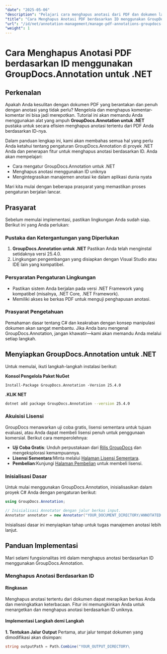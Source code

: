 ```yaml
---
"date": "2025-05-06"
"description": "Pelajari cara menghapus anotasi dari PDF dan dokumen lain secara efisien menggunakan GroupDocs.Annotation for .NET. Temukan panduan langkah demi langkah, praktik terbaik, dan aplikasi di dunia nyata."
"title": "Cara Menghapus Anotasi PDF berdasarkan ID menggunakan GroupDocs.Annotation untuk .NET"
"url": "/id/net/annotation-management/manage-pdf-annotations-groupdocs-dotnet-remove-id/"
"weight": 1
---
```


# Cara Menghapus Anotasi PDF berdasarkan ID menggunakan GroupDocs.Annotation untuk .NET

## Perkenalan

Apakah Anda kesulitan dengan dokumen PDF yang berantakan dan penuh dengan anotasi yang tidak perlu? Mengelola dan menghapus komentar-komentar ini bisa jadi merepotkan. Tutorial ini akan memandu Anda menggunakan alat yang ampuh **GroupDocs.Annotation untuk .NET** pustaka untuk secara efisien menghapus anotasi tertentu dari PDF Anda berdasarkan ID-nya.

Dalam panduan lengkap ini, kami akan membahas semua hal yang perlu Anda ketahui tentang pengaturan GroupDocs.Annotation di proyek .NET Anda dan penerapan fitur untuk menghapus anotasi berdasarkan ID. Anda akan mempelajari:
- Cara mengatur GroupDocs.Annotation untuk .NET
- Menghapus anotasi menggunakan ID uniknya
- Mengintegrasikan manajemen anotasi ke dalam aplikasi dunia nyata

Mari kita mulai dengan beberapa prasyarat yang memastikan proses pengaturan berjalan lancar.

## Prasyarat

Sebelum memulai implementasi, pastikan lingkungan Anda sudah siap. Berikut ini yang Anda perlukan:

### Pustaka dan Ketergantungan yang Diperlukan
1. **GroupDocs.Annotation untuk .NET** Pastikan Anda telah menginstal setidaknya versi 25.4.0.
2. Lingkungan pengembangan yang disiapkan dengan Visual Studio atau IDE lain yang kompatibel.

### Persyaratan Pengaturan Lingkungan
- Pastikan sistem Anda berjalan pada versi .NET Framework yang kompatibel (misalnya, .NET Core, .NET Framework).
- Memiliki akses ke berkas PDF untuk menguji penghapusan anotasi.

### Prasyarat Pengetahuan
Pemahaman dasar tentang C# dan keakraban dengan konsep manipulasi dokumen akan sangat membantu. Jika Anda baru mengenal GroupDocs.Annotation, jangan khawatir—kami akan memandu Anda melalui setiap langkah.

## Menyiapkan GroupDocs.Annotation untuk .NET

Untuk memulai, ikuti langkah-langkah instalasi berikut:

**Konsol Pengelola Paket NuGet**

```shell
Install-Package GroupDocs.Annotation -Version 25.4.0
```

**\.KLIK NET**

```bash
dotnet add package GroupDocs.Annotation --version 25.4.0
```

### Akuisisi Lisensi
GroupDocs menawarkan uji coba gratis, lisensi sementara untuk tujuan evaluasi, atau Anda dapat membeli lisensi penuh untuk penggunaan komersial. Berikut cara memperolehnya:
- **Uji Coba Gratis**: Unduh perpustakaan dari [Rilis GroupDocs](https://releases.groupdocs.com/annotation/net/) dan mengeksplorasi kemampuannya.
- **Lisensi Sementara**:Minta melalui [Halaman Lisensi Sementara](https://purchase.groupdocs.com/temporary-license/).
- **Pembelian**:Kunjungi [Halaman Pembelian](https://purchase.groupdocs.com/buy) untuk membeli lisensi.

### Inisialisasi Dasar
Untuk mulai menggunakan GroupDocs.Annotation, inisialisasikan dalam proyek C# Anda dengan pengaturan berikut:

```csharp
using GroupDocs.Annotation;

// Inisialisasi Annotator dengan jalur berkas input.
Annotator annotator = new Annotator("YOUR_DOCUMENT_DIRECTORY/ANNOTATED.pdf");
```

Inisialisasi dasar ini menyiapkan tahap untuk tugas manajemen anotasi lebih lanjut.

## Panduan Implementasi

Mari selami fungsionalitas inti dalam menghapus anotasi berdasarkan ID menggunakan GroupDocs.Annotation.

### Menghapus Anotasi Berdasarkan ID
#### Ringkasan
Menghapus anotasi tertentu dari dokumen dapat merapikan berkas Anda dan meningkatkan keterbacaan. Fitur ini memungkinkan Anda untuk menargetkan dan menghapus anotasi berdasarkan ID uniknya.

#### Implementasi Langkah demi Langkah
**1. Tentukan Jalur Output**
Pertama, atur jalur tempat dokumen yang dimodifikasi akan disimpan:

```csharp
string outputPath = Path.Combine("YOUR_OUTPUT_DIRECTORY\